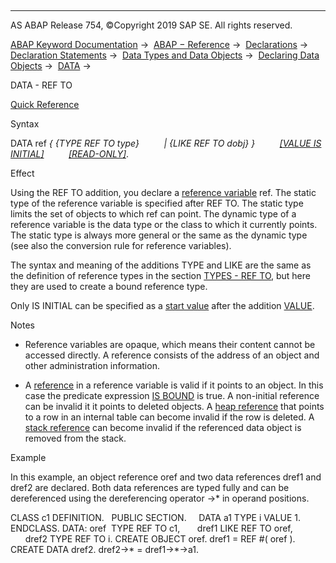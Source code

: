   

* * *

AS ABAP Release 754, ©Copyright 2019 SAP SE. All rights reserved.

[ABAP Keyword Documentation](javascript:call_link\('abenabap.htm'\)) →  [ABAP − Reference](javascript:call_link\('abenabap_reference.htm'\)) →  [Declarations](javascript:call_link\('abendeclarations.htm'\)) →  [Declaration Statements](javascript:call_link\('abenabap_declarations.htm'\)) →  [Data Types and Data Objects](javascript:call_link\('abentypes_and_objects.htm'\)) →  [Declaring Data Objects](javascript:call_link\('abenobjects_statements.htm'\)) →  [DATA](javascript:call_link\('abapdata.htm'\)) → 

DATA - REF TO

[Quick Reference](javascript:call_link\('abapdata_shortref.htm'\))

Syntax

DATA ref *{* *{*TYPE REF TO type*}*
         *|* *{*LIKE REF TO dobj*}* *}*
         [*\[*VALUE IS INITIAL*\]*](javascript:call_link\('abapdata_options.htm'\))
         [*\[*READ-ONLY*\]*](javascript:call_link\('abapdata_options.htm'\)).

Effect

Using the REF TO addition, you declare a [reference variable](javascript:call_link\('abenreference_variable_glosry.htm'\) "Glossary Entry") ref. The static type of the reference variable is specified after REF TO. The static type limits the set of objects to which ref can point. The dynamic type of a reference variable is the data type or the class to which it currently points. The static type is always more general or the same as the dynamic type (see also the conversion rule for reference variables).

The syntax and meaning of the additions TYPE and LIKE are the same as the definition of reference types in the section [TYPES - REF TO](javascript:call_link\('abaptypes_references.htm'\)), but here they are used to create a bound reference type.

Only IS INITIAL can be specified as a [start value](javascript:call_link\('abenstart_value_glosry.htm'\) "Glossary Entry") after the addition [VALUE](javascript:call_link\('abapdata_options.htm'\)).

Notes

-   Reference variables are opaque, which means their content cannot be accessed directly. A reference consists of the address of an object and other administration information.
    
-   A [reference](javascript:call_link\('abenreference_glosry.htm'\) "Glossary Entry") in a reference variable is valid if it points to an object. In this case the predicate expression [IS BOUND](javascript:call_link\('abenlogexp_bound.htm'\)) is true. A non-initial reference can be invalid it it points to deleted objects. A [heap reference](javascript:call_link\('abenheap_reference_glosry.htm'\) "Glossary Entry") that points to a row in an internal table can become invalid if the row is deleted. A [stack reference](javascript:call_link\('abenstack_reference_glosry.htm'\) "Glossary Entry") can become invalid if the referenced data object is removed from the stack.
    

Example

In this example, an object reference oref and two data references dref1 and dref2 are declared. Both data references are typed fully and can be dereferenced using the dereferencing operator \->\* in operand positions.

CLASS c1 DEFINITION.
  PUBLIC SECTION.
    DATA a1 TYPE i VALUE 1.
ENDCLASS.
DATA: oref  TYPE REF TO c1,
      dref1 LIKE REF TO oref,
      dref2 TYPE REF TO i.
CREATE OBJECT oref.
dref1 = REF #( oref ).
CREATE DATA dref2.
dref2->\* = dref1->\*->a1.